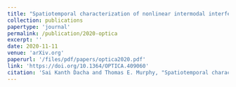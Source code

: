 ```yaml
---
title: "Spatiotemporal characterization of nonlinear intermodal interference between selectively excited modes of a few-Mode fiber"
collection: publications
papertype: 'journal'
permalink: /publication/2020-optica
excerpt: ''
date: 2020-11-11
venue: 'arXiv.org'
paperurl: '/files/pdf/papers/optica2020.pdf'
link: 'https://doi.org/10.1364/OPTICA.409060'
citation: 'Sai Kanth Dacha and Thomas E. Murphy, "Spatiotemporal characterization of nonlinear intermodal interference between selectively excited modes of a few-Mode fiber", Optica 7, 1796-1803 (2020)'
---
```

